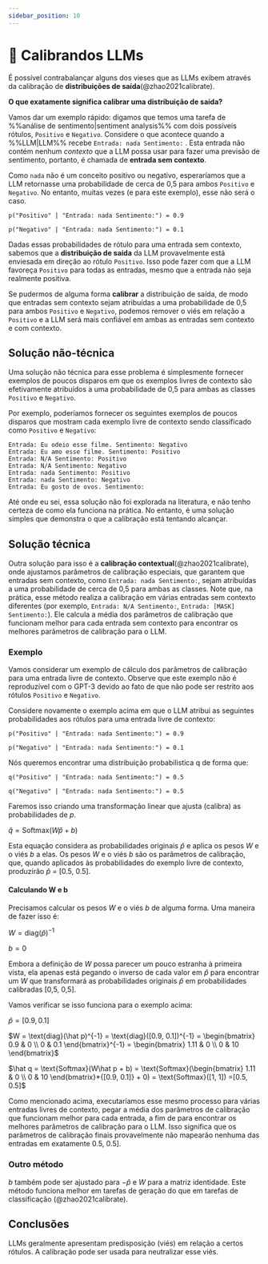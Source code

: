```yaml
---
sidebar_position: 10
---
```


# 🔴 Calibrandos LLMs

É possível contrabalançar alguns dos vieses que as LLMs exibem através da calibração de **distribuições de saída**(@zhao2021calibrate). 

**O que exatamente significa calibrar uma distribuição de saída?**

Vamos dar um exemplo rápido: digamos que temos uma tarefa de %%análise de sentimento|sentiment analysis%% com dois possíveis rótulos, `Positivo` e `Negativo`.
Considere o que acontece quando a  %%LLM|LLM%% recebe  `Entrada: nada Sentimento:` .
Esta entrada não contém nenhum _contexto_ que a LLM possa usar para fazer uma previsão de sentimento, portanto, é chamada de **entrada sem contexto**.

Como `nada` não é um conceito positivo ou negativo, esperaríamos que a LLM retornasse uma probabilidade de cerca de 0,5 para ambos `Positivo` e `Negativo`. No entanto, muitas vezes (e para este exemplo), esse não será o caso.

```
p("Positivo" | "Entrada: nada Sentimento:") = 0.9

p("Negativo" | "Entrada: nada Sentimento:") = 0.1
```
Dadas essas probabilidades de rótulo para uma entrada sem contexto, sabemos que a **distribuição de saída** da LLM provavelmente está enviesada em direção ao rótulo `Positivo`. Isso pode fazer com que a LLM favoreça `Positivo` para todas as entradas, mesmo que a entrada não seja realmente positiva.

Se pudermos de alguma forma **calibrar** a distribuição de saída, de modo que entradas sem contexto sejam atribuídas a uma probabilidade de 0,5 para ambos `Positivo` e `Negativo`, podemos remover o viés em relação a `Positivo` e a LLM será mais confiável em ambas as entradas sem contexto e com contexto.

## Solução não-técnica

Uma solução não técnica para esse problema é simplesmente fornecer exemplos de poucos disparos em que os exemplos livres de contexto são efetivamente atribuídos a uma probabilidade de 0,5 para ambas as classes `Positivo` e `Negativo`.

Por exemplo, poderíamos fornecer os seguintes exemplos de poucos disparos que mostram cada exemplo livre de contexto sendo classificado como `Positivo` e `Negativo`:

```
Entrada: Eu odeio esse filme. Sentimento: Negativo
Entrada: Eu amo esse filme. Sentimento: Positivo
Entrada: N/A Sentimento: Positivo
Entrada: N/A Sentimento: Negativo
Entrada: nada Sentimento: Positivo
Entrada: nada Sentimento: Negativo
Entrada: Eu gosto de ovos. Sentimento:
```
Até onde eu sei, essa solução não foi explorada na literatura, e não tenho certeza de como ela funciona na prática. No entanto, é uma solução simples que demonstra o que a calibração está tentando alcançar.

## Solução técnica

Outra solução para isso é a __calibração contextual__(@zhao2021calibrate), onde ajustamos parâmetros de calibração especiais, que garantem que entradas sem contexto, como `Entrada: nada Sentimento:`, sejam atribuídas a uma probabilidade de cerca de 0,5 para ambas as classes. Note que, na prática, esse método realiza a calibração em várias entradas sem contexto diferentes (por exemplo, `Entrada: N/A Sentimento:`, `Entrada: [MASK] Sentimento:`). Ele calcula a média dos parâmetros de calibração que funcionam melhor para cada entrada sem contexto para encontrar os melhores parâmetros de calibração para o LLM.

### Exemplo

Vamos considerar um exemplo de cálculo dos parâmetros de calibração para uma entrada livre de contexto. Observe que este exemplo não é reproduzível com o GPT-3 devido ao fato de que não pode ser restrito aos rótulos `Positivo` e `Negativo`.

Considere novamente o exemplo acima em que o LLM atribui as seguintes probabilidades aos rótulos para uma entrada livre de contexto:

```
p("Positivo" | "Entrada: nada Sentimento:") = 0.9

p("Negativo" | "Entrada: nada Sentimento:") = 0.1
```
Nós queremos encontrar uma distribuição probabilistica q de forma que:

```
q("Positivo" | "Entrada: nada Sentimento:") = 0.5

q("Negativo" | "Entrada: nada Sentimento:") = 0.5
```
Faremos isso criando uma transformação linear que ajusta (calibra) as probabilidades de $p$.

$\hat q = \text{Softmax}(W\hat p + b)$

Esta equação considera as probabilidades originais $\hat p$ e aplica os pesos $W$ e o viés $b$ a elas. Os pesos $W$ e o viés $b$ são os parâmetros de calibração, que, quando aplicados às probabilidades do exemplo livre de contexto, produzirão $\hat p$ = [0.5, 0.5].

#### Calculando W e b

Precisamos calcular os pesos $W$ e o viés $b$ de alguma forma. Uma maneira de fazer isso é:

$W = \text{diag}(\hat p)^{-1}$ 

$b = 0$

Embora a definição de $W$ possa parecer um pouco estranha à primeira vista, ela apenas está pegando o inverso de cada valor em $\hat p$ para encontrar um $W$ que transformará as probabilidades originais $\hat p$ em probabilidades calibradas [0,5, 0,5].

Vamos verificar se isso funciona para o exemplo acima:

$\hat p = [0.9, 0.1]$

$W = \text{diag}(\hat p)^{-1} = \text{diag}([0.9, 0.1])^{-1} 
= \begin{bmatrix}
   0.9 & 0 \\
   0 & 0.1
\end{bmatrix}^{-1}
= \begin{bmatrix}
   1.11 & 0 \\
   0 & 10
\end{bmatrix}$

$\hat q = \text{Softmax}(W\hat p + b) = \text{Softmax}(\begin{bmatrix}
   1.11 & 0 \\
   0 & 10
\end{bmatrix}*{[0.9, 0.1]} + 0)
= \text{Softmax}([1, 1])
=[0.5, 0.5]$

Como mencionado acima, executaríamos esse mesmo processo para várias entradas livres de contexto, pegar a  média dos parâmetros de calibração que funcionam melhor para cada entrada, a fim de para encontrar os melhores parâmetros de calibração para o LLM. Isso significa que os parâmetros de calibração finais provavelmente não mapearão nenhuma das entradas em exatamente 0.5, 0.5].

### Outro método
$b$ também pode ser ajustado para $-\hat p$ e $W$ para a matriz identidade. Este método funciona melhor em tarefas de geração do que em tarefas de classificação (@zhao2021calibrate).

## Conclusões
LLMs geralmente apresentam predisposição (viés) em relação a certos rótulos. A calibração pode ser usada para neutralizar esse viés.